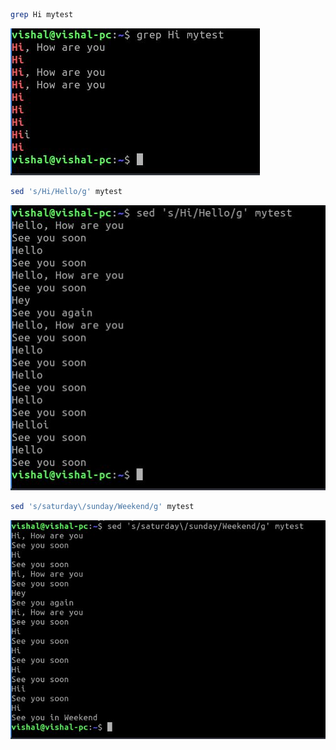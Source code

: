 ```bash
grep Hi mytest
```
![](lin-assignment7(i).jpg)
```bash
sed 's/Hi/Hello/g' mytest
```
![](lin-assignment7(ii).jpg)
```bash
sed 's/saturday\/sunday/Weekend/g' mytest
```
![](lin-assignment7(iii).jpg)

